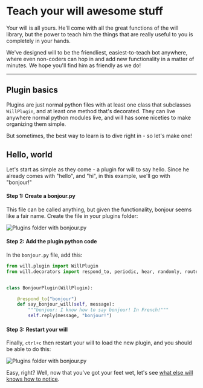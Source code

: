 # Teach your will awesome stuff

Your will is all yours.  He'll come with all the great functions of the will library, but the power to teach him the things that are really useful to you is completely in your hands.

We've designed will to be the friendliest, easiest-to-teach bot anywhere, where even non-coders can hop in and add new functionality in a matter of minutes.  We hope you'll find him as friendly as we do!

---

## Plugin basics

Plugins are just normal python files with at least one class that subclasses `WillPlugin`, and at least one method that's decorated. They can live anywhere normal python modules live, and will has some niceties to make organizing them simple.

But sometimes, the best way to learn is to dive right in - so let's make one!


## Hello, world

Let's start as simple as they come - a plugin for will to say hello.  Since he already comes with "hello", and "hi", in this example, we'll go with "bonjour!"

#### Step 1: Create a bonjour.py

This file can be called anything, but given the functionality, bonjour seems like a fair name.  Create the file in your plugins folder:

![Plugins folder with bonjour.py](/img/plugins_bonjour.gif)

#### Step 2: Add the plugin python code

In the `bonjour.py` file, add this:

```python
from will.plugin import WillPlugin
from will.decorators import respond_to, periodic, hear, randomly, route, rendered_template, require_settings


class BonjourPlugin(WillPlugin):

    @respond_to("bonjour")
    def say_bonjour_will(self, message):
        """bonjour: I know how to say bonjour! In French!"""
        self.reply(message, "bonjour!")


```

#### Step 3: Restart your will

Finally, `ctrl+c` then restart your will to load the new plugin, and you should be able to do this:

![Plugins folder with bonjour.py](/img/bonjour_chat.gif)

Easy, right?  Well, now that you've got your feet wet, let's see  [what else will knows how to notice](/plugins/notice).

